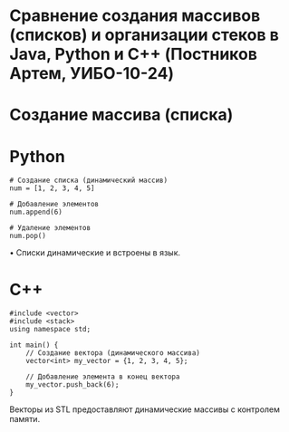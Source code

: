 # Сравнение создания массивов (списков) и организации стеков в Java, Python и C++ (Постников Артем, УИБО-10-24)
# Создание массива (списка)
# Python
    # Создание списка (динамический массив)
    num = [1, 2, 3, 4, 5]

    # Добавление элементов
    num.append(6)

    # Удаление элементов
    num.pop()
• Списки динамические и встроены в язык.
# C++
    #include <vector>
    #include <stack>
    using namespace std;

    int main() {
        // Создание вектора (динамического массива)
        vector<int> my_vector = {1, 2, 3, 4, 5};
    
        // Добавление элемента в конец вектора
        my_vector.push_back(6);
    }
Векторы из STL предоставляют динамические массивы с контролем памяти.
